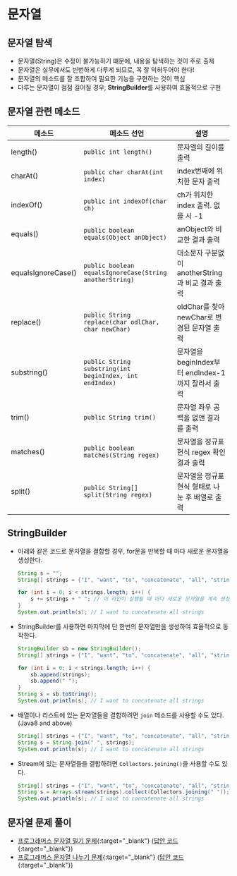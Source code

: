 # 문자열

## 문자열 탐색

- 문자열(String)은 수정이 불가능하기 떄문에, 내용을 탐색하는 것이 주로 출제
- 문자열은 실무에서도 빈번하게 다루게 되므로, 꼭 잘 익혀두어야 한다!
- 문자열의 메소드를 잘 조합하여 필요한 기능을 구현하는 것이 핵심
- 다루는 문자열이 점점 길어질 경우, **StringBuilder**를 사용하여 효율적으로 구현

## 문자열 관련 메소드

| 메소드 | 메소드 선언 | 설명 |
|-------|-----------|------|
|length()| `public int length()`| 문자열의 길이를 출력 |
|charAt()| `public char charAt(int index)`| index번째에 위치한 문자 출력 |
|indexOf()| `public int indexOf(char ch)` | ch가 위치한 index 출력. 없을 시 -1 |
|equals()| `public boolean equals(Object anObject)` | anObject와 비교한 결과 출력 |
|equalsIgnoreCase()| `public boolean equalsIgnoreCase(String anotherString)` | 대소문자 구분없이 anotherString과 비교 결과 출력 |
|replace()| `public String replace(char odlChar, char newChar)` | oldChar를 찾아 newChar로 변경된 문자열 출력 |
|substring()| `public String substring(int beginIndex, int endIndex)` | 문자열을 beginIndex부터 endIndex-1까지 잘라서 출력 |
|trim()| `public String trim()` | 문자열 좌우 공백을 없앤 결과를 출력 |
|matches()| `public boolean matches(String regex)` | 문자열을 정규표현식 regex 확인 결과 출력 |
|split()| `public String[] split(String regex)` | 문자열을 정규표현식 형태로 나눈 후 배열로 출력 |

## StringBuilder

- 아래와 같은 코드로 문자열을 결합할 경우, for문을 반복할 때 마다 새로운 문자열을 생성한다.

    ``` java title="Don't do like this"
    String s = "";
    String[] strings = {"I", "want", "to", "concatenate", "all", "strings"};

    for (int i = 0; i < strings.length; i++) {
        s += strings + " "; // 이 라인이 실행될 때 마다 새로운 문자열을 계속 생성
    }
    System.out.println(s); // I want to concatenate all strings
    ```

- StringBuilder를 사용하면 마지막에 단 한번의 문자열만을 생성하여 효율적으로 동작한다.

    ``` java
    StringBuilder sb = new StringBuilder();
    String[] strings = {"I", "want", "to", "concatenate", "all", "strings"};

    for (int i = 0; i < strings.length; i++) {
        sb.append(strings);
        sb.append(" ");
    }
    String s = sb.toString();
    System.out.println(s); // I want to concatenate all strings
    ```

- 배열이나 리스트에 있는 문자열들을 결합하려면 `join` 메소드를 사용할 수도 있다. (Java8 and above)

    ``` java
    String[] strings = {"I", "want", "to", "concatenate", "all", "strings"};
    String s = String.join(" ", strings);
    System.out.println(s); // I want to concatenate all strings
    ```

- Stream에 있는 문자열들을 결합하려면 `Collectors.joining()`을 사용할 수도 있다.

    ``` java
    String[] strings = {"I", "want", "to", "concatenate", "all", "strings"};
    String s = Arrays.stream(strings).collect(Collectors.joining(" "));
    System.out.println(s); // I want to concatenate all strings
    ```


## 문자열 문제 풀이

- [프로그래머스 문자열 밀기 문제](https://school.programmers.co.kr/learn/courses/30/lessons/120921){:target="_blank"} ([답안 코드](https://github.com/abel-shin/pccp-java/blob/main/src/day1/Solution1.java){:target="_blank"})
- [프로그래머스 문자열 나누기 문제](https://school.programmers.co.kr/learn/courses/30/lessons/140108){:target="_blank"} ([답안 코드](https://github.com/abel-shin/pccp-java/blob/main/src/day1/Solution2.java){:target="_blank"})